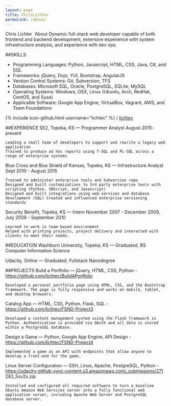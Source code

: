 ```yaml
---
layout: page
title: ChrisLichter
permalink: /about/
---
```


Chris Lichter
`About
Dynamic full-stack web developer capable of both frontend and backend development, extensive experience with system infrastructure analysis, and experience with dev ops.


##SKILLS
- Programming Languages: Python, Javascript, HTML, CSS, Java, C#, and SQL
- Frameworks: jQuery, Dojo, YUI, Bootstrap, AngularJS
- Version Control Systems: Git, Subversion, TFS
- Databases: Microsoft SQL, Oracle, PostgreSQL, SQLite, MySQL
- Operating Systems: Windows, OSX, Linux (Ubuntu, Arch, RedHat, CentOS, and Suse)
- Applicable Software: Google App Engine, VirtualBox, Vagrant, AWS, and Team Foundations

{% include icon-github.html username="lichtec" %} /
[lichtec](https://github.com/lichtec/)

##EXPERIENCE
SE2,  Topeka, KS —  Programmer Analyst
August 2015- present

    Leading a small team of developers to support and rewrite a legacy web application
    Trained to produce ad hoc reports using T-SQL and PL-SQL across a range of enterprise systems

Blue Cross and Blue Shield of Kansas,  Topeka, KS —  Infrastructure Analyst
Sept 2010 - August 2015

    Trained to administer enterprise tools and Subversion repo
    Designed and built customizations to 3rd party enterprise tools with scripting (Python, VBScript, and Javascript)
    Designed and built integrations using web-services and database development (SQL) Created and influenced enterprise versioning standards

Security Benefit,  Topeka, KS   —  Intern
November 2007 - December 2009, July 2009 - September 2010
    
    Learned to work in team based environment
    Helped with printing projects, project delivery and interacted with clients to meet their needs.

##EDUCATION
Washburn University,  Topeka, KS —  Graduated, BS Computer Information Science

Udacity,  Online — Graduated,  Fullstack Nanodegree 

##PROJECTS
Build a Portfolio  —  jQuery, HTML, CSS, Python - https://github.com/lichtec/BuildAPortfolio
    
    Developed a personal portfolio page using HTML, CSS, and the Bootstrap framework. The page is fully responsive and works on mobile, tablet, and desktop browsers.
      
Catalog App  —  HTML, CSS, Python, Flask, SQL - https://github.com/lichtec/FSND-Project3

    Developed a content management system using the Flask framework in Python. Authentication is provided via OAuth and all data is stored within a PostgreSQL database.

Design a Game  —  Python, Google App Engine, API Design - https://github.com/lichtec/FSND-Project4
    
    Implemented a game as an API with endpoints that allow anyone to develop a front-end for the game.

Linux Server Configuration  —  SSH, Linux, Apache, PostgreSQL, Python - https://udacity-github-sync-content.s3.amazonaws.com/_submissions/271 282_5sv2s.zip

    Installed and configured all required software to turn a baseline Ubuntu Amazon Web Services server into a fully functional web application server, including Apache Web Server and PostgreSQL database server.